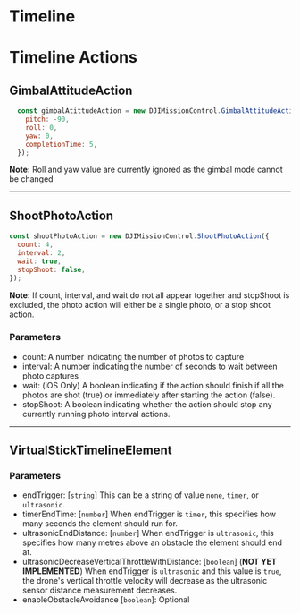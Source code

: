# Timeline


# Timeline Actions

## GimbalAttitudeAction
```javascript
  const gimbalAtittudeAction = new DJIMissionControl.GimbalAttitudeAction({
    pitch: -90,
    roll: 0,
    yaw: 0,
    completionTime: 5,
  });
```

**Note:** Roll and yaw value are currently ignored as the gimbal mode cannot be changed

---

## ShootPhotoAction
```javascript
const shootPhotoAction = new DJIMissionControl.ShootPhotoAction({
  count: 4,
  interval: 2,
  wait: true,
  stopShoot: false,
});
```

**Note:** If count, interval, and wait do not all appear together and stopShoot is excluded, the photo action will either be a single photo, or a stop shoot action.
### Parameters
- count: A number indicating the number of photos to capture
- interval: A number indicating the number of seconds to wait between photo captures
- wait: (iOS Only) A boolean indicating if the action should finish if all the photos are shot (true) or immediately after starting the action (false).
- stopShoot: A boolean indicating whether the action should stop any currently running photo interval actions.

---

## VirtualStickTimelineElement

### Parameters
- endTrigger: [`string`] This can be a string of value `none`, `timer`, or `ultrasonic`.
- timerEndTime: [`number`] When endTrigger is `timer`, this specifies how many seconds the element should run for.
- ultrasonicEndDistance: [`number`] When endTrigger is `ultrasonic`, this specifies how many metres above an obstacle the element should end at.
- ultrasonicDecreaseVerticalThrottleWithDistance: [`boolean`] (**NOT YET IMPLEMENTED**) When endTrigger is `ultrasonic` and this value is `true`, the drone's vertical throttle velocity will decrease as the ultrasonic sensor distance measurement decreases.
- enableObstacleAvoidance [`boolean`]: Optional
